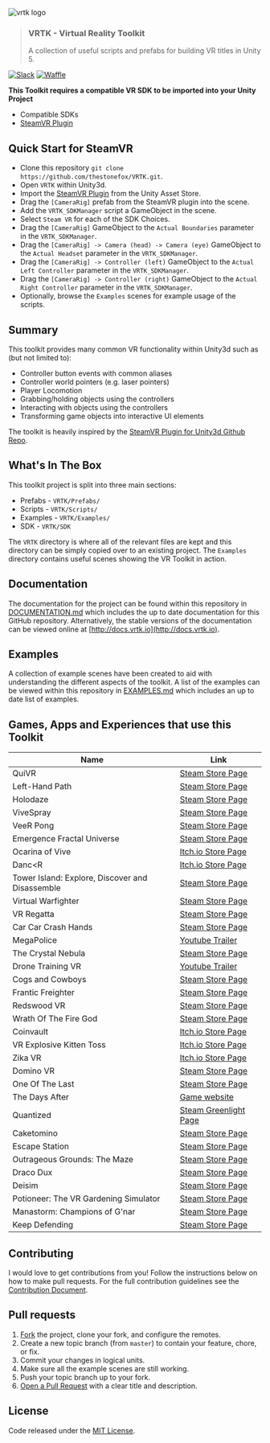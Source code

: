 ![vrtk logo](https://raw.githubusercontent.com/thestonefox/VRTK/master/Assets/VRTK/Examples/Resources/Images/logos/vrtk-capsule-clear.png)
> ### VRTK - Virtual Reality Toolkit
> A collection of useful scripts and prefabs for building VR titles in Unity 5.

[![Slack](http://sysdia2.co.uk/badge.svg)](http://invite.vrtk.io)
[![Waffle](https://img.shields.io/badge/waffle-tracker-blue.svg)](http://tracker.vrtk.io)

**This Toolkit requires a compatible VR SDK to be imported into your Unity Project**

  * Compatible SDKs
   * [SteamVR Plugin]

## Quick Start for SteamVR

  * Clone this repository `git clone https://github.com/thestonefox/VRTK.git`.
  * Open `VRTK` within Unity3d.
  * Import the [SteamVR Plugin] from the Unity Asset Store.
  * Drag the `[CameraRig]` prefab from the SteamVR plugin into the
  scene.
  * Add the `VRTK_SDKManager` script a GameObject in the scene.
   * Select `Steam VR` for each of the SDK Choices.
   * Drag the `[CameraRig]` GameObject to the `Actual Boundaries`
   parameter in the `VRTK_SDKManager`.
   * Drag the `[CameraRig] -> Camera (head) -> Camera (eye)` GameObject
   to the `Actual Headset` parameter in the `VRTK_SDKManager`.
   * Drag the `[CameraRig] -> Controller (left)` GameObject to the
   `Actual Left Controller` parameter in the `VRTK_SDKManager`.
   * Drag the `[CameraRig] -> Controller (right)` GameObject to the
   `Actual Right Controller` parameter in the `VRTK_SDKManager`.
  * Optionally, browse the `Examples` scenes for example usage of the
  scripts.

## Summary

This toolkit provides many common VR functionality within Unity3d such
as (but not limited to):

  * Controller button events with common aliases
  * Controller world pointers (e.g. laser pointers)
  * Player Locomotion
  * Grabbing/holding objects using the controllers
  * Interacting with objects using the controllers
  * Transforming game objects into interactive UI elements

The toolkit is heavily inspired by the [SteamVR Plugin for Unity3d Github Repo].

## What's In The Box

This toolkit project is split into three main sections:

  * Prefabs - `VRTK/Prefabs/`
  * Scripts - `VRTK/Scripts/`
  * Examples - `VRTK/Examples/`
  * SDK - `VRTK/SDK`

The `VRTK` directory is where all of the relevant files are kept
and this directory can be simply copied over to an existing project.
The `Examples` directory contains useful scenes showing the VR Toolkit
in action.

## Documentation

The documentation for the project can be found within this
repository in [DOCUMENTATION.md] which includes the up to date
documentation for this GitHub repository. Alternatively, the
stable versions of the documentation can be viewed online at
[http://docs.vrtk.io](http://docs.vrtk.io).

## Examples

A collection of example scenes have been created to aid with
understanding the different aspects of the toolkit. A list
of the examples can be viewed within this repository in
[EXAMPLES.md] which includes an up to date list of examples.

## Games, Apps and Experiences that use this Toolkit

| Name | Link |
|-------------------------------------------------|-------------------------------------------------------------------------------------------|
| QuiVR | [Steam Store Page](http://store.steampowered.com/app/489380) |
| Left-Hand Path | [Steam Store Page](http://store.steampowered.com/app/488760) |
| Holodaze | [Steam Store Page](http://store.steampowered.com/app/475520) |
| ViveSpray | [Steam Store Page](http://store.steampowered.com/app/494830) |
| VeeR Pong | [Steam Store Page](http://store.steampowered.com/app/494850) |
| Emergence Fractal Universe | [Steam Store Page](http://store.steampowered.com/app/500470) |
| Ocarina of Vive | [Itch.io Store Page](https://tomcat94.itch.io/ocarina-of-vive-shooting-gallery) |
| Danc<R | [Itch.io Store Page](https://tomcat94.itch.io/dancr-alpha) |
| Tower Island: Explore, Discover and Disassemble | [Steam Store Page](http://store.steampowered.com/app/487740) |
| Virtual Warfighter | [Steam Store Page](http://store.steampowered.com/app/517020) |
| VR Regatta | [Steam Store Page](http://store.steampowered.com/app/468240) |
| Car Car Crash Hands | [Steam Store Page](http://store.steampowered.com/app/472720) |
| MegaPolice | [Youtube Trailer](https://www.youtube.com/watch?v=d6hCgfMxldY) |
| The Crystal Nebula | [Steam Store Page](http://store.steampowered.com/app/505660) |
| Drone Training VR | [Youtube Trailer](https://www.youtube.com/watch?v=A5MFT2JsySc) |
| Cogs and Cowboys | [Steam Store Page](http://store.steampowered.com/app/510410) |
| Frantic Freighter | [Steam Store Page](http://store.steampowered.com/app/503150) |
| Redswood VR | [Steam Store Page](http://store.steampowered.com/app/499760) |
| Wrath Of The Fire God | [Steam Store Page](http://store.steampowered.com/app/511370) |
| Coinvault | [Itch.io Store Page](https://ldvr.itch.io/ldvrs-coinvault-for-the-vive) |
| VR Explosive Kitten Toss | [Itch.io Store Page](https://ldvr.itch.io/ldvrs-kitten-toss) |
| Zika VR | [Itch.io Store Page](https://ldvr.itch.io/ldvr-presents-zika-vr) |
| Domino VR | [Steam Store Page](http://store.steampowered.com/app/508680) |
| One Of The Last | [Steam Store Page](http://store.steampowered.com/app/550360) |
| The Days After | [Game website](http://www.fivefingerstudios.com/thedaysafter) |
| Quantized | [Steam Greenlight Page](https://steamcommunity.com/sharedfiles/filedetails/?id=195344075) |
| Caketomino | [Steam Store Page](http://store.steampowered.com/app/517770) |
| Escape Station | [Steam Store Page](http://store.steampowered.com/app/527360) |
| Outrageous Grounds: The Maze | [Steam Store Page](http://store.steampowered.com/app/513050) |
| Draco Dux | [Steam Store Page](http://store.steampowered.com/app/460730) |
| Deisim | [Steam Store Page](http://store.steampowered.com/app/525680) |
| Potioneer: The VR Gardening Simulator | [Steam Store Page](http://store.steampowered.com/app/544410) |
| Manastorm: Champions of G'nar | [Steam Store Page](http://store.steampowered.com/app/548560) |
| Keep Defending | [Steam Store Page](http://store.steampowered.com/app/527720) |

## Contributing

I would love to get contributions from you! Follow the instructions
below on how to make pull requests. For the full contribution
guidelines see the [Contribution Document].

## Pull requests

  1. [Fork] the project, clone your fork, and configure the remotes.
  2. Create a new topic branch (from `master`) to contain your feature,
  chore, or fix.
  3. Commit your changes in logical units.
  4. Make sure all the example scenes are still working.
  5. Push your topic branch up to your fork.
  6. [Open a Pull Request] with a clear title and description.

## License

Code released under the [MIT License].

[SteamVR Plugin]: https://www.assetstore.unity3d.com/en/#!/content/32647
[SteamVR Plugin for Unity3d Github Repo]: https://github.com/ValveSoftware/openvr/tree/master/unity_package/Assets/SteamVR
[Catlike Coding]: http://catlikecoding.com/unity/tutorials/curves-and-splines/
[MIT License]: https://github.com/thestonefox/SteamVR_Unity_Toolkit/blob/master/LICENSE
[Contribution Document]: https://github.com/thestonefox/SteamVR_Unity_Toolkit/blob/master/CONTRIBUTING.md
[DOCUMENTATION.md]: https://github.com/thestonefox/SteamVR_Unity_Toolkit/blob/master/DOCUMENTATION.md
[EXAMPLES.md]: https://github.com/thestonefox/SteamVR_Unity_Toolkit/blob/master/EXAMPLES.md
[Fork]: http://help.github.com/fork-a-repo/
[Open a Pull Request]: https://help.github.com/articles/using-pull-requests/